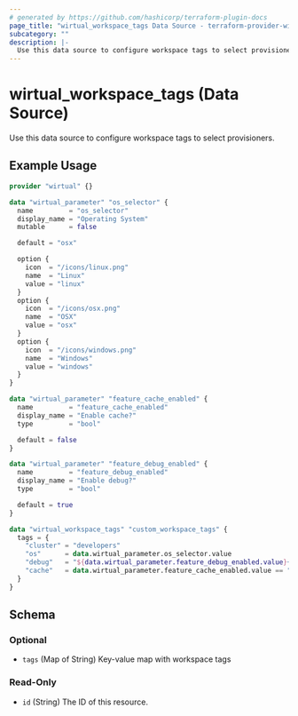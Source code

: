 ```yaml
---
# generated by https://github.com/hashicorp/terraform-plugin-docs
page_title: "wirtual_workspace_tags Data Source - terraform-provider-wirtual"
subcategory: ""
description: |-
  Use this data source to configure workspace tags to select provisioners.
---
```


# wirtual_workspace_tags (Data Source)

Use this data source to configure workspace tags to select provisioners.

## Example Usage

```terraform
provider "wirtual" {}

data "wirtual_parameter" "os_selector" {
  name         = "os_selector"
  display_name = "Operating System"
  mutable      = false

  default = "osx"

  option {
    icon  = "/icons/linux.png"
    name  = "Linux"
    value = "linux"
  }
  option {
    icon  = "/icons/osx.png"
    name  = "OSX"
    value = "osx"
  }
  option {
    icon  = "/icons/windows.png"
    name  = "Windows"
    value = "windows"
  }
}

data "wirtual_parameter" "feature_cache_enabled" {
  name         = "feature_cache_enabled"
  display_name = "Enable cache?"
  type         = "bool"

  default = false
}

data "wirtual_parameter" "feature_debug_enabled" {
  name         = "feature_debug_enabled"
  display_name = "Enable debug?"
  type         = "bool"

  default = true
}

data "wirtual_workspace_tags" "custom_workspace_tags" {
  tags = {
    "cluster" = "developers"
    "os"      = data.wirtual_parameter.os_selector.value
    "debug"   = "${data.wirtual_parameter.feature_debug_enabled.value}+12345"
    "cache"   = data.wirtual_parameter.feature_cache_enabled.value == "true" ? "nix-with-cache" : "no-cache"
  }
}
```

<!-- schema generated by tfplugindocs -->
## Schema

### Optional

- `tags` (Map of String) Key-value map with workspace tags

### Read-Only

- `id` (String) The ID of this resource.
